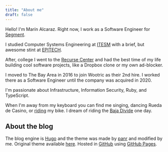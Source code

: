 ```yaml
---
title: "About me"
draft: false
---
```


Hello! I'm Marín Alcaraz. Right now, I work as a Software Engineer for [Segment](https://segment.com).

I studied Computer Systems Engineering at [ITESM](https://tec.mx) with a brief, but awesome stint at [EPITECH](http://www.epitech.eu).

After, college I went to the [Recurse Center](https://recurse.com) and had the best time of my life building cool software projects, like a Dropbox clone or my own ad-blocker.

I moved to The Bay Area in 2016 to join Wootric as their 2nd hire. I worked there as a Software Engineer until the company was acquired in 2020.

I'm passionate about Infrastructure, Information Security, Ruby, and TypeScript.

When I'm away from my keyboard you can find me singing, dancing Rueda de Casino, or [riding](https://www.strava.com/athletes/9416766) my bike. I dream of riding the [Baja Divide](https://bajadivide.com/) one day.


## About the blog
The blog engine is [Hugo](https://gohugo.io/) and the theme was made by [panr](https://twitter.com/panr) and modified by me. Original theme available [here](https://github.com/panr/hugo-theme-terminal). Hosted in [GitHub](https://github.com) using [GitHub Pages](https://pages.github.com/).
